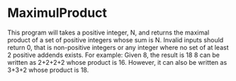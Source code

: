 # MaximulProduct

This program will takes a positive integer, N, and returns the maximal product of a set of
positive integers whose sum is N. Invalid inputs should return 0, that is non-positive integers or
any integer where no set of at least 2 positive addends exists.
For example: Given 8, the result is 18
8 can be written as 2+2+2+2 whose product is 16. However, it can also be written as 3+3+2
whose product is 18.

